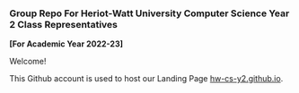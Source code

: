 ### Group Repo For Heriot-Watt University Computer Science Year 2 Class Representatives 
**[For Academic Year 2022-23]**

Welcome!

This Github account is used to host our Landing Page [hw-cs-y2.github.io](https://hw-cs-y2.github.io).
